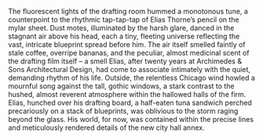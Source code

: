 The fluorescent lights of the drafting room hummed a monotonous tune, a counterpoint to the rhythmic tap-tap-tap of Elias Thorne’s pencil on the mylar sheet.  Dust motes, illuminated by the harsh glare, danced in the stagnant air above his head, each a tiny, fleeting universe reflecting the vast, intricate blueprint spread before him.  The air itself smelled faintly of stale coffee, overripe bananas, and the peculiar, almost medicinal scent of the drafting film itself – a smell Elias, after twenty years at Archimedes & Sons Architectural Design, had come to associate intimately with the quiet, demanding rhythm of his life.  Outside, the relentless Chicago wind howled a mournful song against the tall, gothic windows, a stark contrast to the hushed, almost reverent atmosphere within the hallowed halls of the firm.  Elias, hunched over his drafting board, a half-eaten tuna sandwich perched precariously on a stack of blueprints, was oblivious to the storm raging beyond the glass.  His world, for now, was contained within the precise lines and meticulously rendered details of the new city hall annex.
